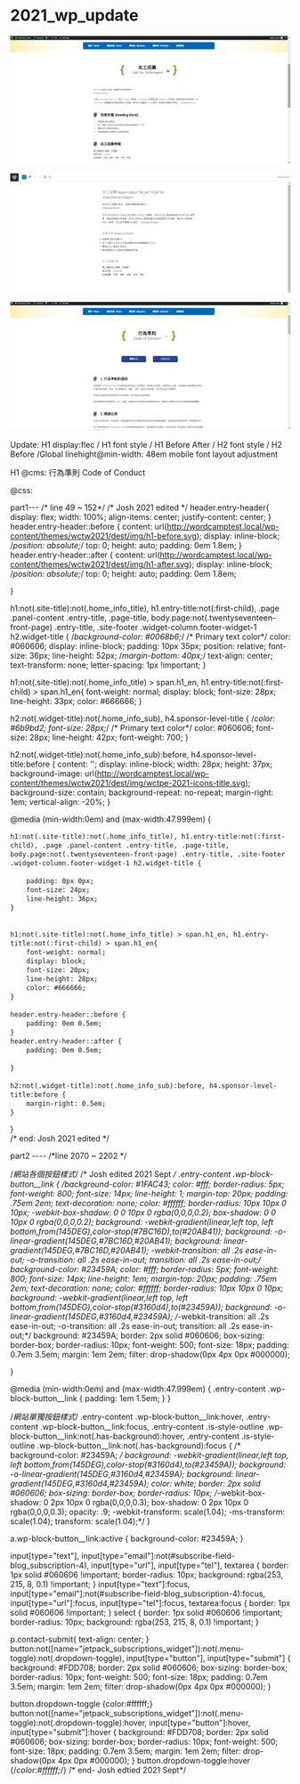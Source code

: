 # 2021_wp_update

![alt text](https://github.com/JoshJong/2021_wp_update/blob/main/001-volunteer.png)

![alt text](https://github.com/JoshJong/2021_wp_update/blob/main/001-cms.png)


![alt text](https://github.com/JoshJong/2021_wp_update/blob/main/002-%E8%A1%8C%E7%82%BA%E6%BA%96%E5%89%87.png)

Update:
H1 display:flec / H1 font style / H1 Before After / H2 font style / H2 Before /Global linehight@min-width: 48em
mobile font layout adjustment

H1 @cms:
行為準則 <span class="h1_en">Code of Conduct</span>


@css:

part1---
/* line 49 ~ 152*/
/* Josh 2021 edited */
header.entry-header{
	display: flex;
    width: 100%;
	align-items: center;
    justify-content: center;
}
header.entry-header::before {
	content: url(http://wordcamptest.local/wp-content/themes/wctw2021/dest/img/h1-before.svg);
    display: inline-block;
	/*position: absolute;*/
	top: 0;
    height: auto;
    padding: 0em 1.8em;
}
header.entry-header::after {
	content: url(http://wordcamptest.local/wp-content/themes/wctw2021/dest/img/h1-after.svg);
    display: inline-block;
	/*position: absolute;*/
	top: 0;
    height: auto;
    padding: 0em 1.8em;

}

h1:not(.site-title):not(.home_info_title), h1.entry-title:not(:first-child), .page .panel-content .entry-title, .page-title, body.page:not(.twentyseventeen-front-page) .entry-title, .site-footer .widget-column.footer-widget-1 h2.widget-title {
	/*background-color: #0068b6;*/
	/* Primary text color*/
    color: #060606;
	display: inline-block;
	padding: 10px 35px;
	position: relative;
	font-size: 36px;
	line-height: 52px;
	/*margin-bottom: 40px;*/
	text-align: center;
	text-transform: none;
	letter-spacing: 1px !important;
}

 
h1:not(.site-title):not(.home_info_title) > span.h1_en, h1.entry-title:not(:first-child) > span.h1_en{
	font-weight: normal;
	display: block;
    font-size: 28px;
    line-height: 33px;
    color: #666666;
}


h2:not(.widget-title):not(.home_info_sub), h4.sponsor-level-title {
	/*color: #6b9bd2;
	font-size: 28px;*/
	/* Primary text color*/
	color: #060606;
    font-size: 28px;
    line-height: 42px;
    font-weight: 700;
}

h2:not(.widget-title):not(.home_info_sub):before, h4.sponsor-level-title:before {
	content: '';
	display: inline-block;
	width: 28px;
	height: 37px;
	background-image: url(http://wordcamptest.local/wp-content/themes/wctw2021/dest/img/wctpe-2021-icons-title.svg);
	background-size: contain;
	background-repeat: no-repeat;
	margin-right: 1em;
	vertical-align: -20%;
}

@media (min-width:0em) and (max-width:47.999em) {

	h1:not(.site-title):not(.home_info_title), h1.entry-title:not(:first-child), .page .panel-content .entry-title, .page-title, body.page:not(.twentyseventeen-front-page) .entry-title, .site-footer .widget-column.footer-widget-1 h2.widget-title {

		padding: 0px 0px;		
		font-size: 24px;
		line-height: 36px;
	}
	
	 
	h1:not(.site-title):not(.home_info_title) > span.h1_en, h1.entry-title:not(:first-child) > span.h1_en{
		font-weight: normal;
		display: block;
		font-size: 20px;
		line-height: 28px;
		color: #666666;
	}
	
	header.entry-header::before {
		padding: 0em 0.5em;
	}
	header.entry-header::after {
		padding: 0em 0.5em;

	}
	
	h2:not(.widget-title):not(.home_info_sub):before, h4.sponsor-level-title:before {
		margin-right: 0.5em;
	}

}	
/* end: Josh 2021 edited */





part2 ----
/*line 2070 ~ 2202 */

/*網站各個按鈕樣式*/
/*  Josh edited 2021 Sept */
.entry-content .wp-block-button__link {
	/*background-color: #1FAC43;
	color: #fff;
	border-radius: 5px;
	font-weight: 800;
	font-size: 14px;
	line-height: 1;
	margin-top: 20px;
	padding: .75em 2em;
	text-decoration: none;
	color: #ffffff;
	border-radius: 10px 10px 0 10px;
	-webkit-box-shadow: 0 0 10px 0 rgba(0,0,0,0.2);
	        box-shadow: 0 0 10px 0 rgba(0,0,0,0.2);
	background: -webkit-gradient(linear,left top, left bottom,from(145DEG),color-stop(#7BC16D),to(#20AB41));
	background: -o-linear-gradient(145DEG,#7BC16D,#20AB41);
	background: linear-gradient(145DEG,#7BC16D,#20AB41);
	-webkit-transition: all .2s ease-in-out;
	-o-transition: all .2s ease-in-out;
	transition: all .2s ease-in-out;*/
	background-color: #23459A;
    color: #fff;
    border-radius: 5px;
    font-weight: 800;
    font-size: 14px;
    line-height: 1em;
    margin-top: 20px;
    padding: .75em 2em;
    text-decoration: none;
    color: #ffffff;
    border-radius: 10px 10px 0 10px;
	background: -webkit-gradient(linear,left top, left bottom,from(145DEG),color-stop(#3160d4),to(#23459A));
	background: -o-linear-gradient(145DEG,#3160d4,#23459A);
    /*-webkit-transition: all .2s ease-in-out;
    -o-transition: all .2s ease-in-out;
    transition: all .2s ease-in-out;*/
    background: #23459A;
    border: 2px solid #060606;
    box-sizing: border-box;
    border-radius: 10px;
    font-weight: 500;
    font-size: 18px;
    padding: 0.7em 3.5em;
    margin: 1em 2em;
    filter: drop-shadow(0px 4px 0px #000000);
    
}

@media  (min-width:0em) and (max-width:47.999em)  {
	.entry-content .wp-block-button__link {
		padding: 1em 1.5em;
	}
}


/*網站單獨按鈕樣式*/
.entry-content .wp-block-button__link:hover, .entry-content .wp-block-button__link:focus, .entry-content .is-style-outline .wp-block-button__link:not(.has-background):hover, .entry-content .is-style-outline .wp-block-button__link:not(.has-background):focus {
	/* background-color: #23459A; */
	background: -webkit-gradient(linear,left top, left bottom,from(145DEG),color-stop(#3160d4),to(#23459A));
	background: -o-linear-gradient(145DEG,#3160d4,#23459A);
	background: linear-gradient(145DEG,#3160d4,#23459A);
	color: white;
	border: 2px solid #060606;
    box-sizing: border-box;
    border-radius: 10px;
	/*-webkit-box-shadow: 0 2px 10px 0 rgba(0,0,0,0.3);
	        box-shadow: 0 2px 10px 0 rgba(0,0,0,0.3);
	opacity: .9;
	-webkit-transform: scale(1.04);
	    -ms-transform: scale(1.04);
	        transform: scale(1.04);*/
}

a.wp-block-button__link:active {
	background-color: #23459A;
}


input[type="text"],
input[type="email"]:not(#subscribe-field-blog_subscription-4),
input[type="url"],
input[type="tel"],
textarea {
  border:  1px solid #060606 !important;
  border-radius: 10px;
  background: rgba(253, 215, 8, 0.1) !important;
}
input[type="text"]:focus,
input[type="email"]:not(#subscribe-field-blog_subscription-4):focus,
input[type="url"]:focus,
input[type="tel"]:focus,
textarea:focus {
	border:  1px solid #060606 !important;
}
select {
	border:  1px solid #060606 !important;
  border-radius: 10px;
  background: rgba(253, 215, 8, 0.1) !important;
}

p.contact-submit{
	text-align: center;
}
button:not([name="jetpack_subscriptions_widget"]):not(.menu-toggle):not(.dropdown-toggle), input[type="button"], input[type="submit"] {
    background: #FDD708;
    border: 2px solid #060606;
    box-sizing: border-box;
    border-radius: 10px;
    font-weight: 500;
    font-size: 18px;
    padding: 0.7em 3.5em;
    margin: 1em 2em;
    filter: drop-shadow(0px 4px 0px #000000);
}



button.dropdown-toggle {color:#ffffff;}
button:not([name="jetpack_subscriptions_widget"]):not(.menu-toggle):not(.dropdown-toggle):hover, input[type="button"]:hover, input[type="submit"]:hover {
	background: #FDD708;
    border: 2px solid #060606;
    box-sizing: border-box;
    border-radius: 10px;
    font-weight: 500;
    font-size: 18px;
    padding: 0.7em 3.5em;
    margin: 1em 2em;
    filter: drop-shadow(0px 4px 0px #000000);
}
button.dropdown-toggle:hover {/*color:#ffffff;*/}
/* end- Josh edtied 2021 Sept*/
